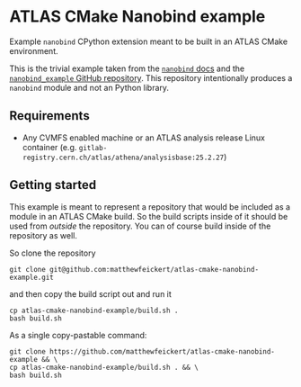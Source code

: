 # ATLAS CMake Nanobind example

Example `nanobind` CPython extension meant to be built in an ATLAS CMake environment.

This is the trivial example taken from the [`nanobind` docs](https://nanobind.readthedocs.io/en/latest/basics.html) and the [`nanobind_example` GitHub repository](https://github.com/wjakob/nanobind_example).
This repository intentionally produces a `nanobind` module and not an Python library.

## Requirements

* Any CVMFS enabled machine or an ATLAS analysis release Linux container (e.g. `gitlab-registry.cern.ch/atlas/athena/analysisbase:25.2.27`)

## Getting started

This example is meant to represent a repository that would be included as a module in an ATLAS CMake build.
So the build scripts inside of it should be used from _outside_ the repository.
You can of course build inside of the repository as well.

So clone the repository

```
git clone git@github.com:matthewfeickert/atlas-cmake-nanobind-example.git
```

and then copy the build script out and run it

```
cp atlas-cmake-nanobind-example/build.sh .
bash build.sh
```

As a single copy-pastable command:

```
git clone https://github.com/matthewfeickert/atlas-cmake-nanobind-example && \
cp atlas-cmake-nanobind-example/build.sh . && \
bash build.sh
```

